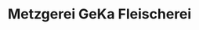 ---
title: "Metzgerei GeKa Fleischerei"
url: /bad-duerkheim/metzgerei-geka-fleischerei/
shop: Metzgerei
---